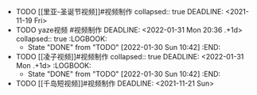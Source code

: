- TODO [[里亚-圣诞节视频]]#视频制作
  collapsed:: true
  DEADLINE: <2021-11-19 Fri>
- TODO yaze视频 #视频制作
  DEADLINE: <2022-01-31 Mon 20:36 .+1d>
  collapsed:: true
  :LOGBOOK:
  * State "DONE" from "TODO" [2022-01-30 Sun 10:42]
  :END:
- TODO [[凌子视频]]#视频制作
  collapsed:: true
  DEADLINE: <2022-01-31 Mon .+1d>
  :LOGBOOK:
  * State "DONE" from "TODO" [2022-01-30 Sun 10:42]
  :END:
- TODO [[千岛短视频]]#视频制作
  DEADLINE: <2021-11-21 Sun>